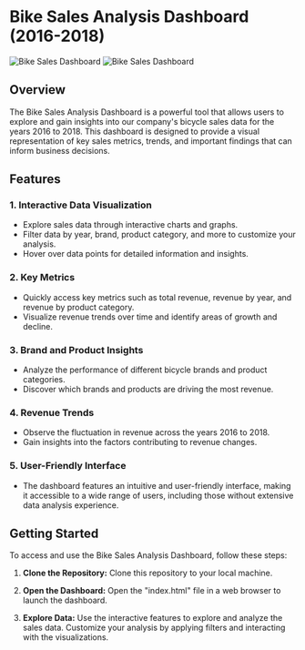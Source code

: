 # Bike Sales Analysis Dashboard (2016-2018)
![Bike Sales Dashboard](https://github.com/abdelrahman4578/Power-BI-Dashboards-/blob/a04ee7e554e0bc8f0b62d114ce545b207648875f/BikeSales/Capture.PNG)
![Bike Sales Dashboard](https://github.com/abdelrahman4578/Power-BI-Dashboards-/blob/a04ee7e554e0bc8f0b62d114ce545b207648875f/BikeSales/Capture2.PNG)
## Overview

The Bike Sales Analysis Dashboard is a powerful tool that allows users to explore and gain insights into our company's bicycle sales data for the years 2016 to 2018. This dashboard is designed to provide a visual representation of key sales metrics, trends, and important findings that can inform business decisions.

## Features

### 1. Interactive Data Visualization

- Explore sales data through interactive charts and graphs.
- Filter data by year, brand, product category, and more to customize your analysis.
- Hover over data points for detailed information and insights.

### 2. Key Metrics

- Quickly access key metrics such as total revenue, revenue by year, and revenue by product category.
- Visualize revenue trends over time and identify areas of growth and decline.

### 3. Brand and Product Insights

- Analyze the performance of different bicycle brands and product categories.
- Discover which brands and products are driving the most revenue.

### 4. Revenue Trends

- Observe the fluctuation in revenue across the years 2016 to 2018.
- Gain insights into the factors contributing to revenue changes.

### 5. User-Friendly Interface

- The dashboard features an intuitive and user-friendly interface, making it accessible to a wide range of users, including those without extensive data analysis experience.

## Getting Started

To access and use the Bike Sales Analysis Dashboard, follow these steps:

1. **Clone the Repository:** Clone this repository to your local machine.

2. **Open the Dashboard:** Open the "index.html" file in a web browser to launch the dashboard.

3. **Explore Data:** Use the interactive features to explore and analyze the sales data. Customize your analysis by applying filters and interacting with the visualizations.



